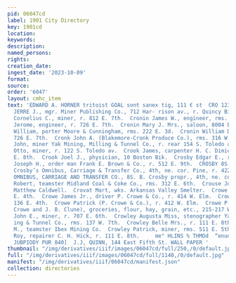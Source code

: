 ```yaml
---
pid: 06047cd
label: 1901 City Directory
key: 1901cd
location: 
keywords: 
description: 
named_persons: 
rights: 
creation_date: 
ingest_date: '2023-10-09'
format: 
source: 
order: '6047'
layout: cmhc_item
text: 'EDWARD A. HORNER tritoist GOAL sont sanex tig, 111 € st  CRO 123 CRO     CRONAN
  JERRE J., mgr. Miner Publishing Co., 712 Har- rison av., r. Quincy Bik.  Cronin
  Cornelius C., miner, r. 812 E. 7th.  Cronin James W., engineer, rms. 37 Union BIk.  Cronin
  Jerome, engineer, r. 726 E. 7th.  Cronin Mary J. Mrs., saloon, 8004 E. 6th.  Cronin
  William, porter Moore & Cunningham, rms. 222 E. 3d.  Cronin William D., miner, r.
  726 E. 7th.  Cronk John A. (Blakemore-Cronk Produce Co.), rms. 316 W. 8th.  Cronquist
  John, miner Yak Mining, Milling & Tunnel Co., r. rear 154 S. Toledo av.  Cronquist
  Otto, miner, r. 122 S. Toledo av.  Crook James, carpenter H. C. Dimick, rms. 128
  E. 8th.  Crook Joel J., physician, 10 Boston Bik.  Crosby Edgar E., r. 422 W. 3d.  Crosby
  Joseph H., order man Frank E. Brown & Co., r. 512 E. 9th.  CROSBY 8S. BURT, propr.
  Crosby’s Omnibus, Carriage & Transfer Co., 4th, ne. cor. Pine, r. 422 W. 3d.  CROSBY’S
  OMNIBUS, CARRIAGE AND TRANSFER CO., 8S. B. Crosby propr., 4th, ne. cor. Pine.  Cross
  Robert, teamster Midland Coal & Coke Co., rms. 312 E. 6th.  Crouse John, teamster
  Matthew Caldwell.  Crovat Mart, wks. Arkansas Valley Smelter.  Crowe James, r. 136
  E. 4th.  Crowe James Jr., driver P. Crowe & Co., r. 414 W. Elm.  Crowe John, r.
  136 E. 4th.  Crowe Patrick (P. Crowe & Co.), r. 412 W. Elm.  Crowe P. & Co. (P.
  Crowe and J. B. Clune), groceries, flour, hay, grain, etc., 215-217 W. Chestnut.  Crowell
  John E., miner, r. 707 E. 6th.  Crowley Augusta Miss, stenographer Yak Mining, Mill-
  ing & Tunnel Co., rms. 137 W. 7th.  Crowley Belle Mrs., r. 111 E. 8th.  Crowley
  M., teamster Ibex Mining Co.  Crowley Patrick, miner, rms. 511 E. 5th.  Crowley
  Roy, repairer C. H. Hick, r. 111 E. 8th.     me" HLINS % THMOd  “enuoAY UOS. vis  BOUGINSU]
  JUBPIODY PUR 840]  J.J, QUINN, 144 East Fifth St. WALL PAPER '
thumbnail: "/img/derivatives/iiif/images/06047cd/full/250,/0/default.jpg"
full: "/img/derivatives/iiif/images/06047cd/full/1140,/0/default.jpg"
manifest: "/img/derivatives/iiif/06047cd/manifest.json"
collection: directories
---
```

